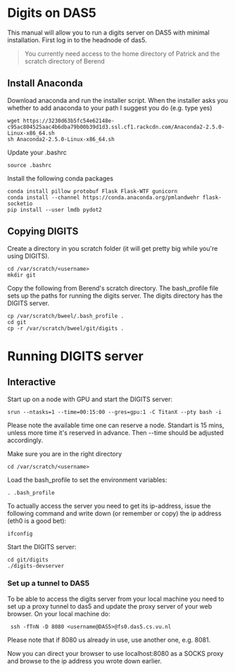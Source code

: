 # Digits on DAS5
This manual will allow you to run a digits server on DAS5 with minimal installation. First log in to the headnode of das5.

> You currently need access to the home directory of Patrick and the scratch directory of Berend

## Install Anaconda

Download anaconda and run the installer script. When the installer asks you whether to add anaconda to your path I suggest you do (e.g. type yes)

    wget https://3230d63b5fc54e62148e-c95ac804525aac4b6dba79b00b39d1d3.ssl.cf1.rackcdn.com/Anaconda2-2.5.0-Linux-x86_64.sh
    sh Anaconda2-2.5.0-Linux-x86_64.sh
    
Update your .bashrc

    source .bashrc
    
Install the following conda packages

    conda install pillow protobuf Flask Flask-WTF gunicorn
    conda install --channel https://conda.anaconda.org/pmlandwehr flask-socketio
    pip install --user lmdb pydot2

## Copying DIGITS
Create a directory in you scratch folder (it will get pretty big while you're using DIGITS).

    cd /var/scratch/<username>
    mkdir git

Copy the following from Berend's scratch directory. The bash_profile file sets up the paths for running the digits server. The digits directory has the DIGITS server.

    cp /var/scratch/bweel/.bash_profile .
    cd git
    cp -r /var/scratch/bweel/git/digits .

# Running DIGITS server
## Interactive

Start up on a node with GPU and start the DIGITS server:

    srun --ntasks=1 --time=00:15:00 --gres=gpu:1 -C TitanX --pty bash -i

Please note the available time one can reserve a node. Standart is 15 mins, unless more time it's reserved in advance. Then --time should be adjusted accordingly.

Make sure you are in the right directory

    cd /var/scratch/<username>

Load the bash_profile to set the environment variables:

    . .bash_profile

To actually access the server you need to get its ip-address, issue the following command and write down (or remember or copy) the ip address (eth0 is a good bet):

    ifconfig

Start the DIGITS server:

    cd git/digits
    ./digits-devserver


### Set up a tunnel to DAS5
To be able to access the digits server from your local machine you need to set up a proxy tunnel to das5 and update the proxy server of your web browser. On your local machine do:

     ssh -fTnN -D 8080 <username@DAS5>@fs0.das5.cs.vu.nl

Please note that if 8080  us already in use, use another one, e.g. 8081. 

Now you can direct your browser to use localhost:8080 as a SOCKS proxy and browse to the ip address you wrote down earlier.
